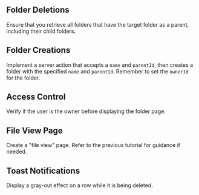## Folder Deletions
Ensure that you retrieve all folders that have the target folder as a parent, including their child folders.

## Folder Creations
Implement a server action that accepts a `name` and `parentId`, then creates a folder with the specified `name` and `parentId`. Remember to set the `ownerId` for the folder.

## Access Control
Verify if the user is the owner before displaying the folder page.

## File View Page
Create a "file view" page. Refer to the previous tutorial for guidance if needed.

## Toast Notifications
Display a gray-out effect on a row while it is being deleted.